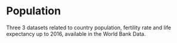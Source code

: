 # Population
Three 3 datasets related to country population, fertility rate and life expectancy up to 2016, available in the World Bank Data.
